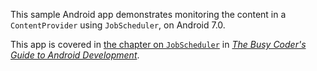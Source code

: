 This sample Android app demonstrates
monitoring the content in a `ContentProvider` using `JobScheduler`, on Android 7.0.

This app is covered in 
[the chapter on `JobScheduler`](https://commonsware.com/Android/previews/jobscheduler)
in [*The Busy Coder's Guide to Android Development*](https://commonsware.com/Android/).


